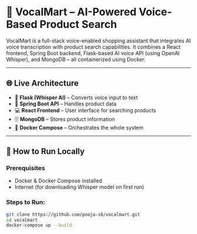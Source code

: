 # 🛒 VocalMart – AI-Powered Voice-Based Product Search

VocalMart is a full-stack voice-enabled shopping assistant that integrates AI voice transcription with product search capabilities. It combines a React frontend, Spring Boot backend, Flask-based AI voice API (using OpenAI Whisper), and MongoDB – all containerized using Docker.

---

## 🌐 Live Architecture

- 🧠 **Flask (Whisper AI)** – Converts voice input to text
- 🧾 **Spring Boot API** – Handles product data
- 💻 **React Frontend** – User interface for searching products
- 🗄️ **MongoDB** – Stores product information
- 🐳 **Docker Compose** – Orchestrates the whole system

---

## 🚀 How to Run Locally

### Prerequisites
- Docker & Docker Compose installed
- Internet (for downloading Whisper model on first run)

### Steps to Run:

```bash
git clone https://github.com/pooja-s6/vocalmart.git
cd vocalmart
docker-compose up --build

